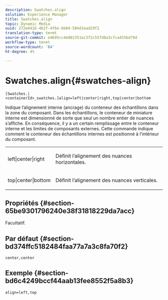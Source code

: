 ```yaml
---
description: Swatches.align
solution: Experience Manager
title: Swatches.align
topic: Dynamic Media
uuid: 272e4416-4b2f-4f6e-bb04-584d3aad29f2
translation-type: tm+mt
source-git-commit: e4695cc4e882351ec3f2c55fd8a3cfca455bd79d
workflow-type: tm+mt
source-wordcount: '84'
ht-degree: 4%

---
```



# Swatches.align{#swatches-align}

`[Swatches.|<containerId>_swatches.]align=left|center|right,top|center|bottom`

Indique l’alignement interne (ancrage) du conteneur des échantillons dans la zone du composant. Dans les échantillons, le conteneur de miniature interne est dimensionné de sorte que seul un nombre entier de nuances s’affiche. En conséquence, il y a un certain remplissage entre le conteneur interne et les limites de composants externes. Cette commande indique comment le conteneur des échantillons internes est positionné à l’intérieur du composant.

<table id="table_58D88FF5F83A4ABA928695B5AFF97354"> 
 <tbody> 
  <tr> 
   <td> <p> <span class="codeph"> left|center|right</span> </p> </td> 
   <td> <p> Définit l’alignement des nuances horizontales. </p> </td> 
  </tr> 
  <tr> 
   <td> <p><span class="codeph"> top|center|bottom</span> </p> </td> 
   <td> <p> Définit l’alignement des nuances verticales. </p> </td> 
  </tr> 
 </tbody> 
</table>

## Propriétés {#section-65be9301796240e38f31818229da7acc}

Facultatif.

## Par défaut {#section-bd374ffc5182484faa77a7a3c8fa70f2}

`center,center`

## Exemple {#section-bd6c4249bccf44aab13fee8552f5a8b3}

`align=left,top`
